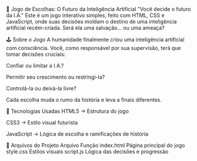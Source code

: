 🤖 Jogo de Escolhas: O Futuro da Inteligência Artificial
"Você decide o futuro da I.A."
Este é um jogo interativo simples, feito com HTML, CSS e JavaScript, onde suas decisões moldam o destino de uma inteligência artificial recém-criada. Será ela uma salvação... ou uma ameaça?

🕹️ Sobre o Jogo
A humanidade finalmente criou uma inteligência artificial com consciência.
Você, como responsável por sua supervisão, terá que tomar decisões cruciais:

Confiar ou limitar a I.A.?

Permitir seu crescimento ou restringi-la?

Controlá-la ou deixá-la livre?

Cada escolha muda o rumo da história e leva a finais diferentes.

🔧 Tecnologias Usadas
HTML5 → Estrutura do jogo

CSS3 → Estilo visual futurista

JavaScript → Lógica de escolha e ramificações de história

📂 Arquivos do Projeto
Arquivo	Função
index.html	Página principal do jogo
style.css	Estilos visuais
script.js	Lógica das decisões e progressão
